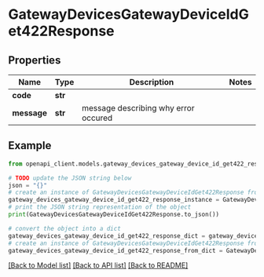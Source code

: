 # GatewayDevicesGatewayDeviceIdGet422Response


## Properties

Name | Type | Description | Notes
------------ | ------------- | ------------- | -------------
**code** | **str** |  | 
**message** | **str** | message describing why error occured | 

## Example

```python
from openapi_client.models.gateway_devices_gateway_device_id_get422_response import GatewayDevicesGatewayDeviceIdGet422Response

# TODO update the JSON string below
json = "{}"
# create an instance of GatewayDevicesGatewayDeviceIdGet422Response from a JSON string
gateway_devices_gateway_device_id_get422_response_instance = GatewayDevicesGatewayDeviceIdGet422Response.from_json(json)
# print the JSON string representation of the object
print(GatewayDevicesGatewayDeviceIdGet422Response.to_json())

# convert the object into a dict
gateway_devices_gateway_device_id_get422_response_dict = gateway_devices_gateway_device_id_get422_response_instance.to_dict()
# create an instance of GatewayDevicesGatewayDeviceIdGet422Response from a dict
gateway_devices_gateway_device_id_get422_response_from_dict = GatewayDevicesGatewayDeviceIdGet422Response.from_dict(gateway_devices_gateway_device_id_get422_response_dict)
```
[[Back to Model list]](../README.md#documentation-for-models) [[Back to API list]](../README.md#documentation-for-api-endpoints) [[Back to README]](../README.md)


